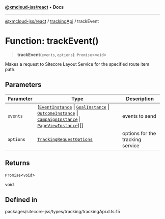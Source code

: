 [**@xmcloud-jss/react**](../../../README.md) • **Docs**

***

[@xmcloud-jss/react](../../../README.md) / [trackingApi](../README.md) / trackEvent

# Function: trackEvent()

> **trackEvent**(`events`, `options`): `Promise`\<`void`\>

Makes a request to Sitecore Layout Service for the specified route item path.

## Parameters

| Parameter | Type | Description |
| ------ | ------ | ------ |
| `events` | ([`EventInstance`](../../../interfaces/EventInstance.md) \| [`GoalInstance`](../../../interfaces/GoalInstance.md) \| [`OutcomeInstance`](../../../interfaces/OutcomeInstance.md) \| [`CampaignInstance`](../../../interfaces/CampaignInstance.md) \| [`PageViewInstance`](../../../interfaces/PageViewInstance.md))[] | events to send |
| `options` | [`TrackingRequestOptions`](../../../interfaces/TrackingRequestOptions.md) | options for the tracking service |

## Returns

`Promise`\<`void`\>

void

## Defined in

packages/sitecore-jss/types/tracking/trackingApi.d.ts:15
